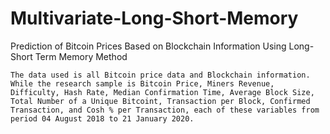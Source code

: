 # Multivariate-Long-Short-Memory
Prediction of Bitcoin Prices Based on Blockchain Information Using Long-Short Term Memory Method

```
The data used is all Bitcoin price data and Blockchain information. While the research sample is Bitcoin Price, Miners Revenue, Difficulty, Hash Rate, Median Confirmation Time, Average Block Size, Total Number of a Unique Bitcoint, Transaction per Block, Confirmed Transaction, and Cosh % per Transaction, each of these variables from period 04 August 2018 to 21 January 2020.
```
